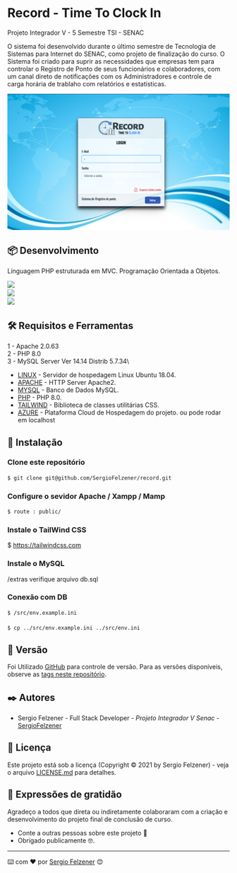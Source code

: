 # Record - Time To Clock In 

Projeto Integrador V - 5 Semestre TSI - SENAC

O sistema foi desenvolvido durante o último semestre de Tecnologia de Sistemas para Internet do SENAC, como 
projeto de finalização do curso. O Sistema foi criado para suprir as necessidades que empresas tem para controlar o Registro de Ponto de seus funcionários e colaboradores, com um canal direto de notificações com os Administradores e controle de carga horária de trablaho com relatórios e estatísticas. 

![Cover](https://github.com/SergioFelzener/record/blob/main/public/assets/img/loginpage.png)

## 📦 Desenvolvimento

Linguagem PHP estruturada em MVC.
Programação Orientada a Objetos.

<img width="12%" src="https://www.vectorlogo.zone/logos/php/php-vertical.svg">\
<img width="16%" src="https://www.vectorlogo.zone/logos/apache/apache-official.svg">\
<img width="16%" src="https://www.vectorlogo.zone/logos/mysql/mysql-official.svg">


## 🛠️ Requisitos e Ferramentas


1 - Apache 2.0.63\
2 - PHP 8.0\
3 - MySQL Server Ver 14.14 Distrib 5.7.34\


* [LINUX](https://ubuntu.com) - Servidor de hospedagem Linux Ubuntu 18.04.
* [APACHE](https://httpd.apache.org) - HTTP Server Apache2.
* [MYSQL](https://www.mysql.com) - Banco de Dados MySQL.
* [PHP](https://www.php.net) - PHP 8.0.
* [TAILWIND](https://tailwindcss.com) - Biblioteca de classes utilitárias CSS.
* [AZURE](https://azure.microsoft.com/pt-br/) - Plataforma Cloud de Hospedagem do projeto. ou pode rodar em localhost

## :crystal_ball: Instalação 
### Clone este repositório
```bash
$ git clone git@github.com/SergioFelzener/record.git
```

### Configure o sevidor Apache / Xampp / Mamp
```bash
$ route : public/
```

### Instale o TailWind CSS 
$ https://tailwindcss.com

### Instale o MySQL 
 /extras verifique arquivo db.sql


### Conexão com DB
```bash
$ /src/env.example.ini

$ cp ../src/env.example.ini ../src/env.ini

````






## 📌 Versão

Foi Utilizado [GitHub](http://github.com) para controle de versão. Para as versões disponíveis, observe as [tags neste repositório](https://github.com/suas/tags/do/projeto). 

## ✒️ Autores

* Sergio Felzener - Full Stack Developer - *Projeto Integrador V Senac* - [SergioFelzener](https://github.com/SergioFelzener)

## 📄 Licença

Este projeto está sob a licença (Copyright &copy; 2021 by Sergio Felzener) - veja o arquivo [LICENSE.md](https://github.com/usuario/projeto/licenca) para detalhes.

## 🎁 Expressões de gratidão

Agradeço a todos que direta ou indiretamente colaboraram com a criação e desenvolvimento do projeto final 
de conclusão de curso. 

* Conte a outras pessoas sobre este projeto 📢
* Obrigado publicamente 🤓.


---
⌨️ com ❤️ por [Sergio Felzener](https://github.com/SergioFelzener) 😊